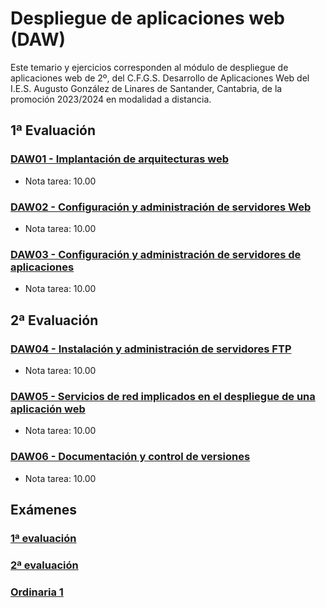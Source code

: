# Despliegue de aplicaciones web (DAW)
Este temario y ejercicios corresponden al módulo de despliegue de aplicaciones web de 2º, del C.F.G.S. Desarrollo de Aplicaciones Web del I.E.S. Augusto González de Linares de Santander, Cantabria, de la promoción 2023/2024 en modalidad a distancia.
## 1ª Evaluación
### [DAW01 - Implantación de arquitecturas web](https://github.com/DiegoGlez1992/DAW/tree/main/Despliegue%20de%20aplicaciones%20web/DAW01%20-%20Implantaci%C3%B3n%20de%20arquitecturas%20web)
* Nota tarea: 10.00
### [DAW02 - Configuración y administración de servidores Web](DAW02%20-%20Configuraci%C3%B3n%20y%20administraci%C3%B3n%20de%20servidores%20Web)
* Nota tarea: 10.00
### [DAW03 - Configuración y administración de servidores de aplicaciones](DAW03%20-%20Configuraci%C3%B3n%20y%20administraci%C3%B3n%20de%20servidores%20de%20aplicaciones)
* Nota tarea: 10.00
## 2ª Evaluación
### [DAW04 - Instalación y administración de servidores FTP](DAW04%20-%20Instalaci%C3%B3n%20y%20administraci%C3%B3n%20de%20servidores%20FTP)
* Nota tarea: 10.00
### [DAW05 - Servicios de red implicados en el despliegue de una aplicación web](DAW05%20-%20Servicios%20de%20red%20implicados%20en%20el%20despliegue%20de%20una%20aplicaci%C3%B3n%20web)
* Nota tarea: 10.00
### [DAW06 - Documentación y control de versiones](DAW06%20-%20Documentación%20y%20control%20de%20versiones)
* Nota tarea: 10.00
## Exámenes
### [1ª evaluación](DAW%20-%20Examen%201ª%20evaluación)
### [2ª evaluación]()
### [Ordinaria 1]()
